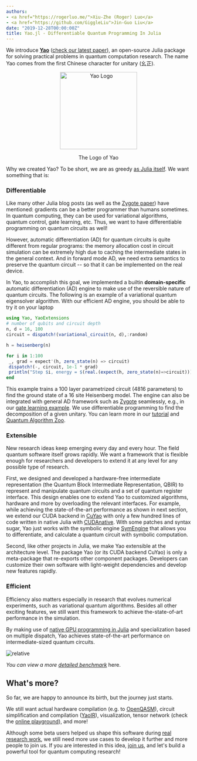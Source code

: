 ```yaml
---
authors:
- <a href="https://rogerluo.me/">Xiu-Zhe (Roger) Luo</a>
- <a href="https://github.com/GiggleLiu">Jin-Guo Liu</a>
date: "2019-12-28T00:00:00Z"
title: Yao.jl - Differentiable Quantum Programming In Julia
---
```


We introduce [**Yao**](https://yaoquantum.org/) ([check our latest paper](https://arxiv.org/abs/1912.10877)), an open-source Julia package for solving practical problems in quantum computation research. The name Yao comes from the first Chinese character for unitary (幺正).

<div align="center"> <img
src="https://yaoquantum.org/assets/images/logo.png"
alt="Yao Logo" width="210">
<p>The Logo of Yao</p>
</div>

Why we created Yao? To be short, we are as greedy [as Julia itself](https://julialang.org/blog/2012/02/why-we-created-julia). We want something that is:

### Differentiable
Like many other Julia blog posts (as well as the [Zygote paper](https://arxiv.org/abs/1907.07587)) have mentioned: gradients can be a better programmer than humans sometimes. In quantum computing, they can be used for variational algorithms, quantum control, gate learning, etc. Thus, we want to have differentiable programming on quantum circuits as well!

However, automatic differentiation (AD) for quantum circuits is quite different from regular programs: the memory allocation cost in circuit simulation can be extremely high due to caching the intermediate states in the general context. And in forward mode AD, we need extra semantics to preserve the quantum circuit -- so that it can be implemented on the real device.

In Yao, to accomplish this goal, we implemented a builtin **domain-specific** automatic differentiation (AD) engine to make use of the reversible nature of quantum circuits. The following is an example of a variational quantum eigensolver algorithm. With our efficient AD engine, you should be able to try it on your laptop

```julia
using Yao, YaoExtensions
# number of qubits and circuit depth
n, d = 16, 100
circuit = dispatch!(variational_circuit(n, d),:random)

h = heisenberg(n)

for i in 1:100
 _, grad = expect'(h, zero_state(n) => circuit)
 dispatch!(-, circuit, 1e-1 * grad)
 println("Step $i, energy = $(real.(expect(h, zero_state(n)=>circuit)))")
end
```

This example trains a 100 layer parametrized circuit (4816 parameters) to find the ground state of a 16 site Heisenberg model. The engine can also be integrated with general AD framework such as [Zygote](https://github.com/FluxML/Zygote.jl) seamlessly, e.g., in our [gate learning example](https://github.com/QuantumBFS/QuAlgorithmZoo.jl/blob/v0.1.0/examples/PortZygote/gate\_learning.jl). We use differentiable programming to find the decomposition of a given unitary. You can learn more in our [tutorial](https://tutorials.yaoquantum.org/dev/) and [Quantum Algorithm Zoo](https://github.com/QuantumBFS/QuAlgorithmZoo.jl).

### Extensible
New research ideas keep emerging every day and every hour. The field quantum software itself grows rapidly. We want a framework that is flexible enough for researchers and developers to extend it at any level for any possible type of research.

First, we designed and developed a hardware-free intermediate representation (the Quantum Block Intermediate Representation, QBIR) to represent and manipulate quantum circuits and a set of quantum register interface. This design enables one to extend Yao to customized algorithms, hardware and more by overloading the relevant interfaces. For example, while achieving the state-of-the-art performance as shown in next section, we extend our CUDA backend in [CuYao](https://github.com/QuantumBFS/CuYao.jl) with only a few hundred lines of code written in native Julia with [CUDAnative](https://arxiv.org/abs/1712.03112). With some patches and syntax sugar, Yao just works with the symbolic engine [SymEngine](https://github.com/symengine/SymEngine.jl) that allows you to differentiate, and calculate a quantum circuit with symbolic computation.

Second, like other projects in Julia, we make Yao extensible at the architecture level. The package Yao (or its CUDA backend CuYao) is only a meta-package that re-exports other component packages.  Developers can customize their own
software with light-weight dependencies and develop new features rapidly.

### Efficient
Efficiency also matters especially in research that evolves numerical experiments, such as variational quantum algorithms. Besides all other exciting features, we still want this framework to achieve the-state-of-art performance in the simulation.

By making use of [native GPU programming in Julia](https://devblogs.nvidia.com/gpu-computing-julia-programming-language/) and specialization based on multiple dispatch, Yao achieves state-of-the-art performance on intermediate-sized quantum circuits.

![relative](https://docs.yaoquantum.org/dev/assets/images/relative_pcircuit.png)

*You can view a more [detailed benchmark](https://github.com/Roger-luo/quantum-benchmarks/blob/master/RESULTS.md)* here.

## What's more?
So far, we are happy to announce its birth, but the journey just starts.

We still want actual hardware compilation (e.g. to [OpenQASM](https://github.com/QuantumBFS/YaoQASM.jl)), circuit simplification and compilation ([YaoIR](https://github.com/QuantumBFS/YaoIR.jl)), visualization, tensor network (check the [online playground](https://yaoquantum.org/qbirplayground.html)), and more!

Although some beta users helped us shape this software during [real research work](https://yaoquantum.org/research/), we still need more use cases to develop it further and more people to join us. If you are interested in this idea, [join us](https://github.com/QuantumBFS/Yao.jl/blob/master/CONTRIBUTING.md), and let's build a powerful tool for quantum computing research!
